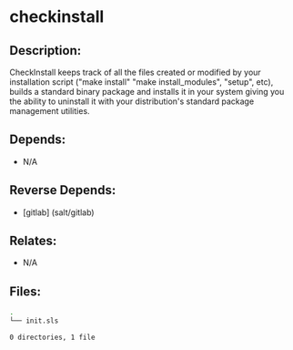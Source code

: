 # checkinstall

## Description:

CheckInstall keeps track of all the files created or modified by your installation script ("make install" "make install_modules", "setup", etc), builds a standard binary package and installs it in your system giving you the ability to uninstall it with your distribution's standard package management utilities.

## Depends:

  -  N/A

## Reverse Depends:

  -  [gitlab] (salt/gitlab)

## Relates:

  -  N/A

## Files:

```bash
.
└── init.sls

0 directories, 1 file
```

